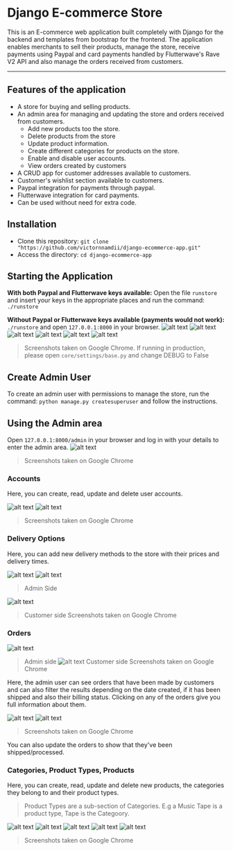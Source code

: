 # Django E-commerce Store

This is an E-commerce web application built completely with Django for the backend and templates from bootstrap for the frontend.
The application enables merchants to sell their products, manage the store, receive payments using Paypal and card payments handled by Flutterwave's Rave V2 API and also manage the orders received from customers.
- - - -

## Features of the application

* A store for buying and selling products.
* An admin area for managing and updating the store and orders received from customers.
  * Add new products too the store.
  * Delete products from the store
  * Update product information.
  * Create different categories for products on the store.
  * Enable and disable user accounts.
  * View orders created by customers
* A CRUD app for customer addresses available to customers.
* Customer's wishlist section available to customers.
* Paypal integration for payments through paypal.
* Flutterwave integration for card payments.
* Can be used without need for extra code.

## Installation

* Clone this repository: `git clone "https://github.com/victornnamdii/django-ecommerce-app.git"`
* Access the directory: `cd django-ecommerce-app`

## Starting the Application

**With both Paypal and Flutterwave keys available:**
Open the file `runstore` and insert your keys in the appropriate places and run the command:
```./runstore```

**Without Paypal or Flutterwave keys available (payments would not work):**
```./runstore```
and open `127.0.0.1:8000` in your browser.
![alt text](https://github.com/victornnamdii/django-ecommerce-app/blob/main/_images/image3.png?raw=true)
![alt text](https://github.com/victornnamdii/django-ecommerce-app/blob/main/_images/image18.png?raw=true)
![alt text](https://github.com/victornnamdii/django-ecommerce-app/blob/main/_images/image19.png?raw=true)
![alt text](https://github.com/victornnamdii/django-ecommerce-app/blob/main/_images/image20.png?raw=true)
![alt text](https://github.com/victornnamdii/django-ecommerce-app/blob/main/_images/image21.png?raw=true)
![alt text](https://github.com/victornnamdii/django-ecommerce-app/blob/main/_images/image17.png?raw=true)
> Screenshots taken on Google Chrome.
If running in production, please open `core/settings/base.py` and change DEBUG to False

## Create Admin User

To create an admin user with permissions to manage the store, run the command:
```python manage.py createsuperuser```
and follow the instructions.

## Using the Admin area

Open `127.0.0.1:8000/admin` in your browser and log in with your details to enter the admin area.
![alt text](https://github.com/victornnamdii/django-ecommerce-app/blob/main/_images/image.png?raw=true)
> Screenshots taken on Google Chrome

### Accounts

Here, you can create, read, update and delete user accounts.

![alt text](https://github.com/victornnamdii/django-ecommerce-app/blob/main/_images/image8.png?raw=true)
![alt text](https://github.com/victornnamdii/django-ecommerce-app/blob/main/_images/image9.png?raw=true)
> Screenshots taken on Google Chrome

### Delivery Options

Here, you can add new delivery methods to the store with their prices and delivery times.

![alt text](https://github.com/victornnamdii/django-ecommerce-app/blob/main/_images/image6.png?raw=true)
![alt text](https://github.com/victornnamdii/django-ecommerce-app/blob/main/_images/image7.png?raw=true)
> Admin Side

![alt text](https://github.com/victornnamdii/django-ecommerce-app/blob/main/_images/image15.png?raw=true)
> Customer side
> Screenshots taken on Google Chrome

### Orders

![alt text](https://github.com/victornnamdii/django-ecommerce-app/blob/main/_images/image2.png?raw=true)
> Admin side
![alt text](https://github.com/victornnamdii/django-ecommerce-app/blob/main/_images/image16.png?raw=true)
> Customer side
> Screenshots taken on Google Chrome

Here, the admin user can see orders that have been made by customers and can also filter the results depending on the date created, if it has been shipped and also their billing status.
Clicking on any of the orders give you full information about them.

![alt text](https://github.com/victornnamdii/django-ecommerce-app/blob/main/_images/image4.png?raw=true)
![alt text](https://github.com/victornnamdii/django-ecommerce-app/blob/main/_images/image5.png?raw=true)
> Screenshots taken on Google Chrome

You can also update the orders to show that they've been shipped/processed.

### Categories, Product Types, Products

Here, you can create, read, update and delete new products, the categories they belong to and their product types.
> Product Types are a sub-section of Categories. E.g a Music Tape is a product type, Tape is the Categoory.

![alt text](https://github.com/victornnamdii/django-ecommerce-app/blob/main/_images/image10.png?raw=true)
![alt text](https://github.com/victornnamdii/django-ecommerce-app/blob/main/_images/image11.png?raw=true)
![alt text](https://github.com/victornnamdii/django-ecommerce-app/blob/main/_images/image12.png?raw=true)
![alt text](https://github.com/victornnamdii/django-ecommerce-app/blob/main/_images/image13.png?raw=true)
![alt text](https://github.com/victornnamdii/django-ecommerce-app/blob/main/_images/image14.png?raw=true)
> Screenshots taken on Google Chrome
